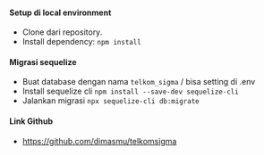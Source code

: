 #### Setup di local environment
- Clone dari repository.
- Install dependency: `npm install`

#### Migrasi sequelize
- Buat database dengan nama `telkom_sigma` / bisa setting di .env
- Install sequelize cli `npm install --save-dev sequelize-cli`
- Jalankan migrasi `npx sequelize-cli db:migrate`

#### Link Github
- https://github.com/dimasmu/telkomsigma